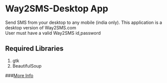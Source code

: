 Way2SMS-Desktop App
=======

Send SMS from your desktop to any mobile (india only). 
This application is a desktop version of Way2SMS.com   
User must have a valid Way2SMS id,password

Required Libraries
------
1. gtk
2. BeautifulSoup

###[More Info](http://akash0x53.github.com/blog/2012/12/29/send-sms-from-your-desktop/)





